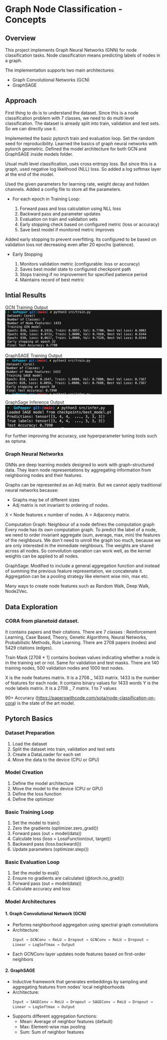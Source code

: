 # Graph Node Classification - Concepts

## Overview

This project implements Graph Neural Networks (GNN) for node classification tasks.
Node classification means predicting labels of nodes in a graph.

The implementation supports two main architectures:

- Graph Convolutional Networks (GCN)
- GraphSAGE

## Approach

First thing to do is to understand the dataset.
Since this is a node classification problem with 7 classes, we need to do multi level classification.
The dataset is already split into train, validation and test sets. So we can directly use it.

Implemented the basic pytorch train and evaluation loop.
Set the random seed for reproducibility.
Learned the basics of graph neural networks with pytorch geometric.
Defined the model architecture for both GCN and GraphSAGE inside models folder.

Usual multi level classification, uses cross entropy loss. But since this is a graph, used negative log likelihood (NLL) loss.
So added a log softmax layer at the end of the model.

Used the given parameters for learning rate, weight decay and hidden channels.
Added a config file to store all the parameters.

- For each epoch in Training Loop:

  1. Forward pass and loss calculation using NLL loss
  2. Backward pass and parameter updates
  3. Evaluation on train and validation sets
  4. Early stopping check based on configured metric (loss or accuracy)
  5. Save best model if monitored metric improves

Added early stopping to prevent overfitting. Its configured to be based on validation loss not decreasing even after 20 epochs (patience).

- Early Stopping

  1. Monitors validation metric (configurable: loss or accuracy)
  2. Saves best model state to configured checkpoint path
  3. Stops training if no improvement for specified patience period
  4. Maintains record of best metric


## Intial Results

GCN Training Output
![GCN Training](./assets/GCN.png)

GraphSAGE Training Output
![GraphSAGE Training](./assets/SAGE.png)

GraphSage Inference Output
![Inference](./assets/Inference.png)

For further improving the accuracy, use hyperparameter tuning tools such as optuna.

### Graph Neural Networks

GNNs are deep learning models designed to work with graph-structured data.
They learn node representations by aggregating information from neighboring nodes and their features.

Graphs can be represented as an Adj matrix.
But we cannot apply traditional neural networks because:

- Graphs may be of different sizes
- Adj matrix is not invariant to ordering of nodes.

X = Node features x number of nodes.
A = Adjacency matrix.

Computation Graph: Neighbour of a node defines the computation graph
Every node has its own computation graph.
To predict the label of a node, we need to order invariant aggregate (sum, average, max, min) the features of the neighbours.
We don't need to unroll the graph too much, because we are only interested in the immediate neighbours.
The weights are shared across all nodes. So convolution operation can work well, as the kernel weights can be applied to all nodes.

GraphSage: Modified to include a general aggregation function and instead of summing the previous feature representation, we concatenate it.
Aggregation can be a pooling strategy like element wise min, max etc.

Many ways to create node features such as Random Walk, Deep Walk, Node2Vec.

## Data Exploration

### CORA from planetoid dataset.

It contains papers and their citations.
There are 7 classes : Reinforcement Learning, Case Based, Theory, Genetic Algorithms, Neural Networks, Probabilistic Methods, Rule Learning.
There are 2708 papers (nodes) and 5429 citations (edges).

Train Mask [2708 * 1] contains boolean values indicating whether a node is in the training set or not.
Same for validation and test masks.
There are 140 training nodes, 500 validation nodes and 1000 test nodes.

X is the node features matrix. It is a 2708 _ 1433 matrix. 1433 is the number of features for each node. It contains binary values for 1433 words
Y is the node labels matrix. It is a 2708 _ 7 matrix. 1 to 7 values

90+ Accuracy (https://paperswithcode.com/sota/node-classification-on-cora) is the state of the art model.

## Pytorch Basics

### Dataset Preparation

1. Load the dataset
2. Split the dataset into train, validation and test sets
3. Create a DataLoader for each set
4. Move the data to the device (CPU or GPU)

### Model Creation

1. Define the model architecture
2. Move the model to the device (CPU or GPU)
3. Define the loss function
4. Define the optimizer

### Basic Training Loop

1. Set the model to train()
2. Zero the gradients (optimizer.zero_grad())
3. Forward pass (out = model(data))
4. Calculate loss (loss = LossFunction(out, target))
5. Backward pass (loss.backward())
6. Update parameters (optimizer.step())

### Basic Evaluation Loop

1. Set the model to eval()
2. Ensure no gradients are calculated (@torch.no_grad())
3. Forward pass (out = model(data))
4. Calculate accuracy and loss

### Model Architectures

#### 1. Graph Convolutional Network (GCN)

- Performs neighborhood aggregation using spectral graph convolutions
- Architecture:
  ```
  Input → GCNConv → ReLU → Dropout → GCNConv → ReLU → Dropout → Linear → LogSoftmax → Output
  ```
- Each GCNConv layer updates node features based on first-order neighbors

#### 2. GraphSAGE

- Inductive framework that generates embeddings by sampling and aggregating features from nodes' local neighborhoods
- Architecture:
  ```
  Input → SAGEConv → ReLU → Dropout → SAGEConv → ReLU → Dropout → Linear → LogSoftmax → Output
  ```
- Supports different aggregation functions:
  - Mean: Average of neighbor features (default)
  - Max: Element-wise max pooling
  - Sum: Sum of neighbor features
